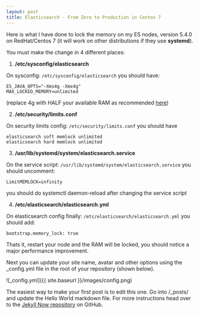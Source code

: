 ```yaml
---
layout: post
title: Elasticsearch - From Zero to Production in Centos 7
---
```


Here is what I have done to lock the memory on my ES nodes, version 5.4.0 on RedHat/Centos 7 (it will work on other distributions if they use **systemd**).
 
You must make the change in 4 different places:

1) **/etc/sysconfig/elasticsearch**

On sysconfig: `/etc/sysconfig/elasticsearch` you should have:

    ES_JAVA_OPTS="-Xms4g -Xmx4g" 
    MAX_LOCKED_MEMORY=unlimited

(replace 4g with HALF your available RAM as recommended [here][1])

2) **/etc/security/limits.conf**

On security limits config: `/etc/security/limits.conf` you should have

    elasticsearch soft memlock unlimited
    elasticsearch hard memlock unlimited

3) **/usr/lib/systemd/system/elasticsearch.service**

On the service script: `/usr/lib/systemd/system/elasticsearch.service` you should uncomment:

    LimitMEMLOCK=infinity

you should do systemctl daemon-reload after changing the service script

4) **/etc/elasticsearch/elasticsearch.yml**

On elasticsearch config finally: `/etc/elasticsearch/elasticsearch.yml` you should add:

    bootstrap.memory_lock: true

Thats it, restart your node and the RAM will be locked, you should notice a major performance improvement.


  [1]: https://www.elastic.co/guide/en/elasticsearch/guide/current/heap-sizing.html

  
Next you can update your site name, avatar and other options using the _config.yml file in the root of your repository (shown below).

![_config.yml]({{ site.baseurl }}/images/config.png)

The easiest way to make your first post is to edit this one. Go into /_posts/ and update the Hello World markdown file. For more instructions head over to the [Jekyll Now repository](https://github.com/barryclark/jekyll-now) on GitHub.